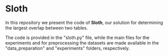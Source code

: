 # Sloth

In this repository we present the code of **Sloth**, our solution for determining the largest overlap between two tables.

The code is provided in the "sloth.py" file, while the main files for the experiments and for preprocessing the datasets are made available in the "data_preparation" and "experiments" folders, respectively.

